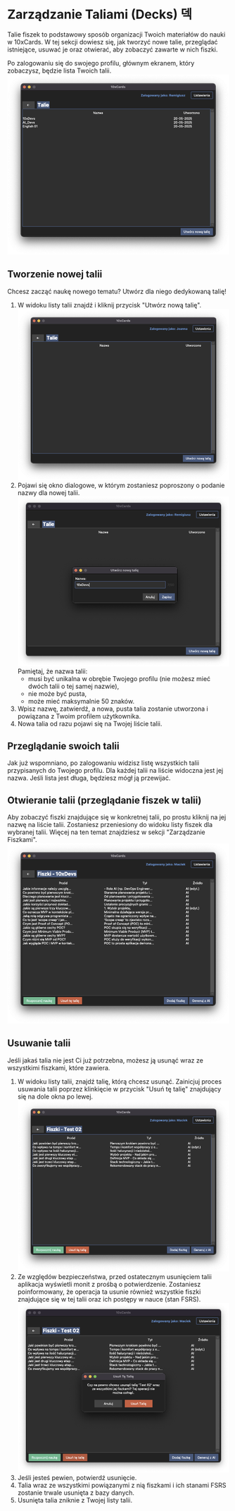 # Zarządzanie Taliami (Decks) 덱

Talie fiszek to podstawowy sposób organizacji Twoich materiałów do nauki w 10xCards. W tej sekcji dowiesz się, jak tworzyć nowe talie, przeglądać istniejące, usuwać je oraz otwierać, aby zobaczyć zawarte w nich fiszki.

Po zalogowaniu się do swojego profilu, głównym ekranem, który zobaczysz, będzie lista Twoich talii. ![Lista talii](images/pl_02_lista_talii.png)

## Tworzenie nowej talii

Chcesz zacząć naukę nowego tematu? Utwórz dla niego dedykowaną talię!

1.  W widoku listy talii znajdź i kliknij przycisk "Utwórz nową talię".
    ![Przycisk 'Utwórz nową talię'](images/pl_02_przycisk_utworz_talie.png)
2.  Pojawi się okno dialogowe, w którym zostaniesz poproszony o podanie nazwy dla nowej talii.
    ![Okno tworzenia nowej talii](images/pl_02_okno_tworzenia_talii.png)
    Pamiętaj, że nazwa talii:
    *   musi być unikalna w obrębie Twojego profilu (nie możesz mieć dwóch talii o tej samej nazwie),
    *   nie może być pusta,
    *   może mieć maksymalnie 50 znaków.
3.  Wpisz nazwę, zatwierdź, a nowa, pusta talia zostanie utworzona i powiązana z Twoim profilem użytkownika.
4.  Nowa talia od razu pojawi się na Twojej liście talii.

## Przeglądanie swoich talii

Jak już wspomniano, po zalogowaniu widzisz listę wszystkich talii przypisanych do Twojego profilu. Dla każdej talii na liście widoczna jest jej nazwa. Jeśli lista jest długa, będziesz mógł ją przewijać.

## Otwieranie talii (przeglądanie fiszek w talii)

Aby zobaczyć fiszki znajdujące się w konkretnej talii, po prostu kliknij na jej nazwę na liście talii. Zostaniesz przeniesiony do widoku listy fiszek dla wybranej talii. Więcej na ten temat znajdziesz w sekcji "Zarządzanie Fiszkami".
![Widok otwartej talii (lista fiszek)](images/pl_02_otwarta_talia_widok_fiszek.png)

## Usuwanie talii

Jeśli jakaś talia nie jest Ci już potrzebna, możesz ją usunąć wraz ze wszystkimi fiszkami, które zawiera.

1.  W widoku listy talii, znajdź talię, którą chcesz usunąć. Zainicjuj proces usuwania talii poprzez klinkięcie w przycisk "Usuń tę talię" znajdujący się na dole okna po lewej.
    ![Opcja usunięcia talii](images/pl_02_opcja_usun_talie.png)
2.  Ze względów bezpieczeństwa, przed ostatecznym usunięciem talii aplikacja wyświetli monit z prośbą o potwierdzenie. Zostaniesz poinformowany, że operacja ta usunie również wszystkie fiszki znajdujące się w tej talii oraz ich postępy w nauce (stan FSRS).
    ![Potwierdzenie usunięcia talii](images/pl_02_potwierdzenie_usuniecia_talii.png)
3.  Jeśli jesteś pewien, potwierdź usunięcie.
4.  Talia wraz ze wszystkimi powiązanymi z nią fiszkami i ich stanami FSRS zostanie trwale usunięta z bazy danych.
5.  Usunięta talia zniknie z Twojej listy talii.
